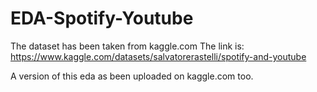 # EDA-Spotify-Youtube

The dataset has been taken from kaggle.com
The link is: https://www.kaggle.com/datasets/salvatorerastelli/spotify-and-youtube

A version of this eda as been uploaded on kaggle.com too.

